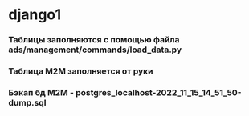 # django1

<h3>Таблицы заполняются с помощью файла ads/management/commands/load_data.py
<h3> Таблица M2M заполняется от руки 
<h3>Бэкап бд M2M - postgres_localhost-2022_11_15_14_51_50-dump.sql
